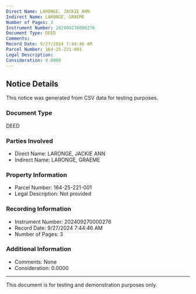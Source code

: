 ```yaml
---
Direct Name: LARONGE, JACKIE ANN
Indirect Name: LARONGE, GRAEME
Number of Pages: 3
Instrument Number: 202409270000276
Document Type: DEED
Comments: 
Record Date: 9/27/2024 7:44:46 AM
Parcel Number: 164-25-221-001
Legal Description: 
Consideration: 0.0000
---
```


## Notice Details

This notice was generated from CSV data for testing purposes.

### Document Type
DEED

### Parties Involved
- Direct Name: LARONGE, JACKIE ANN
- Indirect Name: LARONGE, GRAEME

### Property Information
- Parcel Number: 164-25-221-001
- Legal Description: Not provided

### Recording Information
- Instrument Number: 202409270000276
- Record Date: 9/27/2024 7:44:46 AM
- Number of Pages: 3

### Additional Information
- Comments: None
- Consideration: 0.0000

---

This document is for testing and demonstration purposes only.
